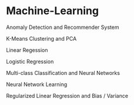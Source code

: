 # Machine-Learning

Anomaly Detection and Recommender System

K-Means Clustering and PCA

Linear Regession

Logistic Regression

Multi-class Classification and Neural Networks

Neural Network Learning

Regularized Linear Regression and Bias / Variance
